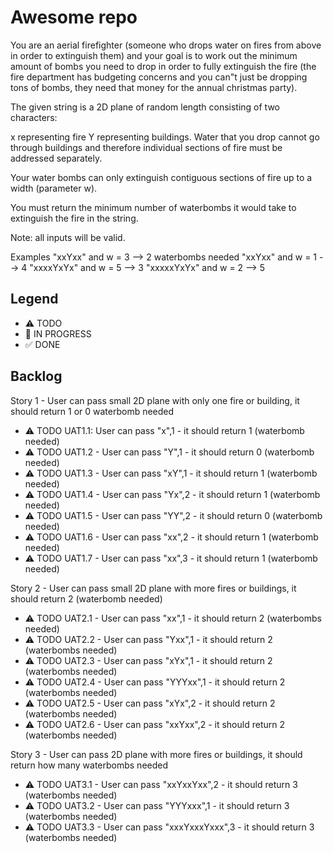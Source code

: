 # Awesome repo

You are an aerial firefighter (someone who drops water on fires from above in order to extinguish them) and your goal is to work out the minimum amount of bombs you need to drop in order to fully extinguish the fire (the fire department has budgeting concerns and you can"t just be dropping tons of bombs, they need that money for the annual christmas party).

The given string is a 2D plane of random length consisting of two characters:

x representing fire
Y representing buildings.
Water that you drop cannot go through buildings and therefore individual sections of fire must be addressed separately.

Your water bombs can only extinguish contiguous sections of fire up to a width (parameter w).

You must return the minimum number of waterbombs it would take to extinguish the fire in the string.

Note: all inputs will be valid.

Examples
"xxYxx" and w = 3      -->  2 waterbombs needed
"xxYxx" and w = 1      -->  4
"xxxxYxYx" and w = 5   -->  3
"xxxxxYxYx" and w = 2  -->  5

## Legend
- ⚠ TODO
- 🚧 IN PROGRESS
- ✅ DONE

## Backlog

Story 1 - User can pass small 2D plane with only one fire or building, it should return 1 or 0 waterbomb needed
- ⚠ TODO UAT1.1: User can pass "x",1 - it should return 1 (waterbomb needed)
- ⚠ TODO UAT1.2 -  User can pass "Y",1 - it should return 0 (waterbomb needed)
- ⚠ TODO UAT1.3 -  User can pass "xY",1 - it should return 1 (waterbomb needed)
- ⚠ TODO UAT1.4 -  User can pass "Yx",2 - it should return 1 (waterbomb needed)
- ⚠ TODO UAT1.5 -  User can pass "YY",2 - it should return 0 (waterbomb needed)
- ⚠ TODO UAT1.6 -  User can pass "xx",2 - it should return 1 (waterbomb needed)
- ⚠ TODO UAT1.7 -  User can pass "xx",3 - it should return 1 (waterbomb needed)


Story 2 - User can pass small 2D plane with more fires or buildings, it should return 2 (waterbomb needed)
- ⚠ TODO UAT2.1 -  User can pass "xx",1 - it should return 2 (waterbombs needed)
- ⚠ TODO UAT2.2 -  User can pass "Yxx",1 - it should return 2 (waterbombs needed)
- ⚠ TODO UAT2.3 -  User can pass "xYx",1 - it should return 2 (waterbombs needed)
- ⚠ TODO UAT2.4 -  User can pass "YYYxx",1 - it should return 2 (waterbombs needed)
- ⚠ TODO UAT2.5 -  User can pass "xYx",2 - it should return 2 (waterbombs needed)
- ⚠ TODO UAT2.6 -  User can pass "xxYxx",2 - it should return 2 (waterbombs needed)

Story 3 - User can pass 2D plane with more fires or buildings, it should return how many waterbombs needed
- ⚠ TODO UAT3.1 -  User can pass "xxYxxYxx",2 - it should return 3 (waterbombs needed)
- ⚠ TODO UAT3.2 -  User can pass "YYYxxx",1 - it should return 3 (waterbombs needed)
- ⚠ TODO UAT3.3 -  User can pass "xxxYxxxYxxx",3 - it should return 3 (waterbombs needed)

